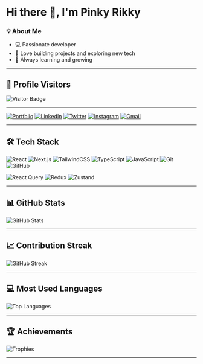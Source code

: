 # Hi there 👋, I'm Pinky Rikky  

### 💡 About Me
- 💻 Passionate developer  
- 🚀 Love building projects and exploring new tech  
- 🌱 Always learning and growing  

---

## 👀 Profile Visitors
![Visitor Badge](https://komarev.com/ghpvc/?username=pinkyrikky&color=blueviolet&style=for-the-badge)

---
[![Portfolio](https://img.shields.io/badge/Portfolio-000000?style=for-the-badge&logo=vercel&logoColor=white)](https://your-portfolio-link.com)
[![LinkedIn](https://img.shields.io/badge/LinkedIn-0A66C2?style=for-the-badge&logo=linkedin&logoColor=white)](https://linkedin.com/in/your-link)
[![Twitter](https://img.shields.io/badge/Twitter-1DA1F2?style=for-the-badge&logo=twitter&logoColor=white)](https://twitter.com/your-handle)
[![Instagram](https://img.shields.io/badge/Instagram-E4405F?style=for-the-badge&logo=instagram&logoColor=white)](https://instagram.com/your-handle)
[![Gmail](https://img.shields.io/badge/Gmail-D14836?style=for-the-badge&logo=gmail&logoColor=white)](mailto:yourmail@gmail.com)

---

## 🛠️ Tech Stack
![React](https://img.shields.io/badge/React-20232A?style=for-the-badge&logo=react&logoColor=61DAFB)
![Next.js](https://img.shields.io/badge/Next.js-000000?style=for-the-badge&logo=nextdotjs&logoColor=white)
![TailwindCSS](https://img.shields.io/badge/TailwindCSS-38B2AC?style=for-the-badge&logo=tailwindcss&logoColor=white)
![TypeScript](https://img.shields.io/badge/TypeScript-007ACC?style=for-the-badge&logo=typescript&logoColor=white)
![JavaScript](https://img.shields.io/badge/JavaScript-F7DF1E?style=for-the-badge&logo=javascript&logoColor=black)
![Git](https://img.shields.io/badge/Git-F05032?style=for-the-badge&logo=git&logoColor=white)
![GitHub](https://img.shields.io/badge/GitHub-100000?style=for-the-badge&logo=github&logoColor=white)

![React Query](https://img.shields.io/badge/React_Query-FF4154?style=for-the-badge&logo=reactquery&logoColor=white)
![Redux](https://img.shields.io/badge/Redux-593D88?style=for-the-badge&logo=redux&logoColor=white)
![Zustand](https://img.shields.io/badge/Zustand-000000?style=for-the-badge&logo=zustand&logoColor=white)


---

## 📊 GitHub Stats
![GitHub Stats](https://github-readme-stats.vercel.app/api?username=pinkyrikky&show_icons=true&theme=radical)

---

## 📈 Contribution Streak
![GitHub Streak](https://github-readme-streak-stats.herokuapp.com/?user=pinkyrikky&theme=radical)

---

## 💻 Most Used Languages
![Top Languages](https://github-readme-stats.vercel.app/api/top-langs/?username=pinkyrikky&layout=compact&theme=radical)

---

## 🏆 Achievements
![Trophies](https://github-profile-trophy.vercel.app/?username=pinkyrikky&theme=radical&no-frame=true&margin-w=10)

---

